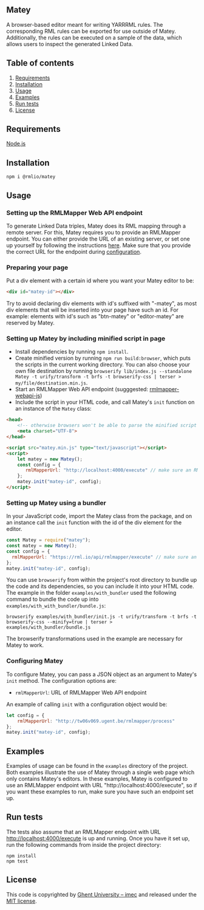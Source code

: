 ## Matey
A browser-based editor meant for writing YARRRML rules. 
The corresponding RML rules can be exported for use outside of Matey. 
Additionally, the rules can be executed on a sample of the data, 
which allows users to inspect the generated Linked Data.

## Table of contents
1. [Requirements](#requirements)
2. [Installation](#installation)
3. [Usage](#usage)
4. [Examples](#examples)
5. [Run tests](#run-tests)
6. [License](#license)

## Requirements
[Node.js](https://nodejs.org/en/download/)

## Installation

```
npm i @rmlio/matey
```

## Usage

### Setting up the RMLMapper Web API endpoint
To generate Linked Data triples, Matey does its RML mapping through a remote server. 
For this, Matey requires you to provide
an RMLMapper endpoint. 
You can either provide the URL of an existing server, or 
set one up yourself by following the instructions
[here](https://github.com/RMLio/rmlmapper-webapi-js). 
Make sure that you provide the correct URL for the endpoint during [configuration](#configuring-matey).

### Preparing your page
Put a div element with a certain id where you want your Matey editor to be:
```html
<div id="matey-id"></div>
```
Try to avoid declaring div elements with id's suffixed with "-matey", 
as most div elements that will be inserted into your page have such an id. For example: elements with id's such as "btn-matey" or "editor-matey" are reserved by Matey.

### Setting up Matey by including minified script in page
- Install dependencies by running `npm install`.
- Create minified version by running `npm run build:browser`, 
which puts the scripts in the current working directory. 
You can also choose your own file destination by running 
`browserify lib/index.js --standalone Matey -t urify/transform -t brfs -t browserify-css | terser > my/file/destination.min.js`.
- Start an RMLMapper Web API endpoint (sugggested: [rmlmapper-webapi-js](https://github.com/RMLio/rmlmapper-webapi-js))
- Include the script in your HTML code, and call Matey's `init` function on an instance of the `Matey` class:
```html
<head>
    <!-- otherwise browsers won't be able to parse the minified script -->
    <meta charset="UTF-8">
</head>

<script src="matey.min.js" type="text/javascript"></script>
<script>
    let matey = new Matey();
    const config = {
       rmlMapperUrl: "http://localhost:4000/execute" // make sure an RMLMapper endpoint with this URL is active!
    };
    matey.init("matey-id", config);
</script>
```

### Setting up Matey using a bundler
In your JavaScript code, import the Matey class from the package, and 
on an instance call the `init` function with the id of the div element for the editor.

```javascript
const Matey = require("matey");
const matey = new Matey();
const config = {
  rmlMapperUrl: "https://rml.io/api/rmlmapper/execute" // make sure an RMLMapper endpoint with this URL is active!
};
matey.init("matey-id", config);
```

You can use `browserify` from within the project's root directory to bundle up the code and its dependencies, 
so you can include it into your HTML code. 
The example in the folder `examples/with_bundler` used the following command to bundle the code up into `examples/with_with_bundler/bundle.js`:

```
browserify examples/with_bundler/init.js -t urify/transform -t brfs -t browserify-css --minify=true | terser > examples/with_bundler/bundle.js
```

The browserify transformations used in the example are necessary for Matey to work.

### Configuring Matey
To configure Matey, you can pass a JSON object as an argument to Matey's `init` method. The configuration options are:
* `rmlMapperUrl`: URL of RMLMapper Web API endpoint


An example of calling `init` with a configuration object would be:

```javascript
let config = {
    rmlMapperUrl: "http://tw06v069.ugent.be/rmlmapper/process"
};
matey.init("matey-id", config);
```

## Examples
Examples of usage can be found in the `examples` directory of the project. 
Both examples illustrate the use of Matey through a single web page which only contains Matey's editors.
In these examples, Matey is configured to use an RMLMapper endpoint with URL "http://localhost:4000/execute", so if you
want these examples to run, make sure you have such an endpoint set up.

## Run tests
The tests also assume that an RMLMapper endpoint with URL <http://localhost:4000/execute> is up and running. 
Once you have it set up, 
run the following commands from inside the project directory:
```
npm install
npm test
```

## License
This code is copyrighted by [Ghent University – imec](http://knows.idlab.ugent.be/) and 
released under the [MIT license](http://opensource.org/licenses/MIT).
